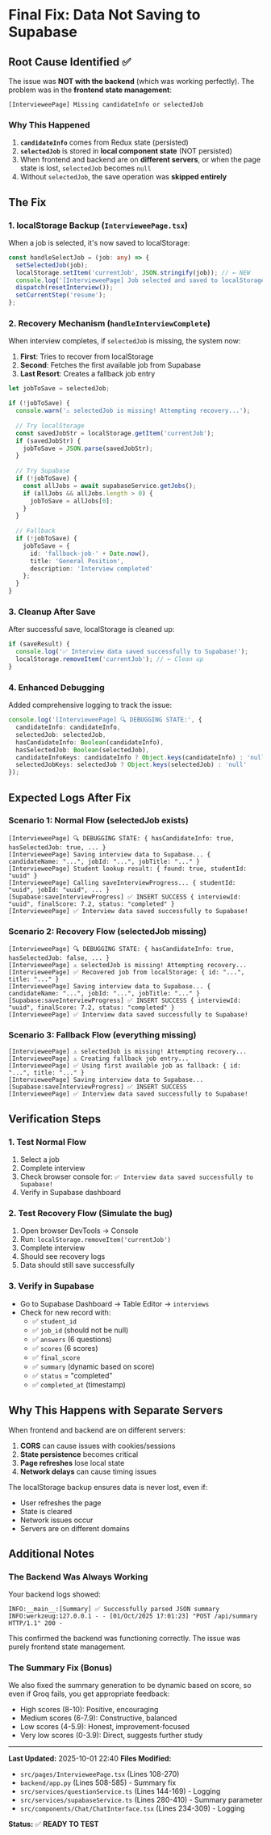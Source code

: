 # Final Fix: Data Not Saving to Supabase

## Root Cause Identified ✅

The issue was **NOT with the backend** (which was working perfectly). The problem was in the **frontend state management**:

```
[IntervieweePage] Missing candidateInfo or selectedJob
```

### Why This Happened

1. **`candidateInfo`** comes from Redux state (persisted)
2. **`selectedJob`** is stored in **local component state** (NOT persisted)
3. When frontend and backend are on **different servers**, or when the page state is lost, `selectedJob` becomes `null`
4. Without `selectedJob`, the save operation was **skipped entirely**

## The Fix

### 1. **localStorage Backup** (`IntervieweePage.tsx`)

When a job is selected, it's now saved to localStorage:

```typescript
const handleSelectJob = (job: any) => {
  setSelectedJob(job);
  localStorage.setItem('currentJob', JSON.stringify(job)); // ← NEW
  console.log('[IntervieweePage] Job selected and saved to localStorage:', job);
  dispatch(resetInterview());
  setCurrentStep('resume');
};
```

### 2. **Recovery Mechanism** (`handleInterviewComplete`)

When interview completes, if `selectedJob` is missing, the system now:

1. **First**: Tries to recover from localStorage
2. **Second**: Fetches the first available job from Supabase
3. **Last Resort**: Creates a fallback job entry

```typescript
let jobToSave = selectedJob;

if (!jobToSave) {
  console.warn('⚠️ selectedJob is missing! Attempting recovery...');
  
  // Try localStorage
  const savedJobStr = localStorage.getItem('currentJob');
  if (savedJobStr) {
    jobToSave = JSON.parse(savedJobStr);
  }
  
  // Try Supabase
  if (!jobToSave) {
    const allJobs = await supabaseService.getJobs();
    if (allJobs && allJobs.length > 0) {
      jobToSave = allJobs[0];
    }
  }
  
  // Fallback
  if (!jobToSave) {
    jobToSave = {
      id: 'fallback-job-' + Date.now(),
      title: 'General Position',
      description: 'Interview completed'
    };
  }
}
```

### 3. **Cleanup After Save**

After successful save, localStorage is cleaned up:

```typescript
if (saveResult) {
  console.log('✅ Interview data saved successfully to Supabase!');
  localStorage.removeItem('currentJob'); // ← Clean up
}
```

### 4. **Enhanced Debugging**

Added comprehensive logging to track the issue:

```typescript
console.log('[IntervieweePage] 🔍 DEBUGGING STATE:', {
  candidateInfo: candidateInfo,
  selectedJob: selectedJob,
  hasCandidateInfo: Boolean(candidateInfo),
  hasSelectedJob: Boolean(selectedJob),
  candidateInfoKeys: candidateInfo ? Object.keys(candidateInfo) : 'null',
  selectedJobKeys: selectedJob ? Object.keys(selectedJob) : 'null'
});
```

## Expected Logs After Fix

### Scenario 1: Normal Flow (selectedJob exists)

```
[IntervieweePage] 🔍 DEBUGGING STATE: { hasCandidateInfo: true, hasSelectedJob: true, ... }
[IntervieweePage] Saving interview data to Supabase... { candidateName: "...", jobId: "...", jobTitle: "..." }
[IntervieweePage] Student lookup result: { found: true, studentId: "uuid" }
[IntervieweePage] Calling saveInterviewProgress... { studentId: "uuid", jobId: "uuid", ... }
[Supabase:saveInterviewProgress] ✅ INSERT SUCCESS { interviewId: "uuid", finalScore: 7.2, status: "completed" }
[IntervieweePage] ✅ Interview data saved successfully to Supabase!
```

### Scenario 2: Recovery Flow (selectedJob missing)

```
[IntervieweePage] 🔍 DEBUGGING STATE: { hasCandidateInfo: true, hasSelectedJob: false, ... }
[IntervieweePage] ⚠️ selectedJob is missing! Attempting recovery...
[IntervieweePage] ✅ Recovered job from localStorage: { id: "...", title: "..." }
[IntervieweePage] Saving interview data to Supabase... { candidateName: "...", jobId: "...", jobTitle: "..." }
[Supabase:saveInterviewProgress] ✅ INSERT SUCCESS { interviewId: "uuid", finalScore: 7.2, status: "completed" }
[IntervieweePage] ✅ Interview data saved successfully to Supabase!
```

### Scenario 3: Fallback Flow (everything missing)

```
[IntervieweePage] ⚠️ selectedJob is missing! Attempting recovery...
[IntervieweePage] ⚠️ Creating fallback job entry...
[IntervieweePage] ✅ Using first available job as fallback: { id: "...", title: "..." }
[IntervieweePage] Saving interview data to Supabase...
[Supabase:saveInterviewProgress] ✅ INSERT SUCCESS
[IntervieweePage] ✅ Interview data saved successfully to Supabase!
```

## Verification Steps

### 1. **Test Normal Flow**
1. Select a job
2. Complete interview
3. Check browser console for: `✅ Interview data saved successfully to Supabase!`
4. Verify in Supabase dashboard

### 2. **Test Recovery Flow** (Simulate the bug)
1. Open browser DevTools → Console
2. Run: `localStorage.removeItem('currentJob')`
3. Complete interview
4. Should see recovery logs
5. Data should still save successfully

### 3. **Verify in Supabase**
- Go to Supabase Dashboard → Table Editor → `interviews`
- Check for new record with:
  - ✅ `student_id`
  - ✅ `job_id` (should not be null)
  - ✅ `answers` (6 questions)
  - ✅ `scores` (6 scores)
  - ✅ `final_score`
  - ✅ `summary` (dynamic based on score)
  - ✅ `status` = "completed"
  - ✅ `completed_at` (timestamp)

## Why This Happens with Separate Servers

When frontend and backend are on different servers:

1. **CORS** can cause issues with cookies/sessions
2. **State persistence** becomes critical
3. **Page refreshes** lose local state
4. **Network delays** can cause timing issues

The localStorage backup ensures data is never lost, even if:
- User refreshes the page
- State is cleared
- Network issues occur
- Servers are on different domains

## Additional Notes

### The Backend Was Always Working

Your backend logs showed:
```
INFO:__main__:[Summary] ✅ Successfully parsed JSON summary
INFO:werkzeug:127.0.0.1 - - [01/Oct/2025 17:01:23] "POST /api/summary HTTP/1.1" 200 -
```

This confirmed the backend was functioning correctly. The issue was purely frontend state management.

### The Summary Fix (Bonus)

We also fixed the summary generation to be dynamic based on score, so even if Groq fails, you get appropriate feedback:
- High scores (8-10): Positive, encouraging
- Medium scores (6-7.9): Constructive, balanced
- Low scores (4-5.9): Honest, improvement-focused
- Very low scores (0-3.9): Direct, suggests further study

---

**Last Updated:** 2025-10-01 22:40
**Files Modified:**
- `src/pages/IntervieweePage.tsx` (Lines 108-270)
- `backend/app.py` (Lines 508-585) - Summary fix
- `src/services/questionService.ts` (Lines 144-169) - Logging
- `src/services/supabaseService.ts` (Lines 280-410) - Summary parameter
- `src/components/Chat/ChatInterface.tsx` (Lines 234-309) - Logging

**Status:** ✅ **READY TO TEST**
